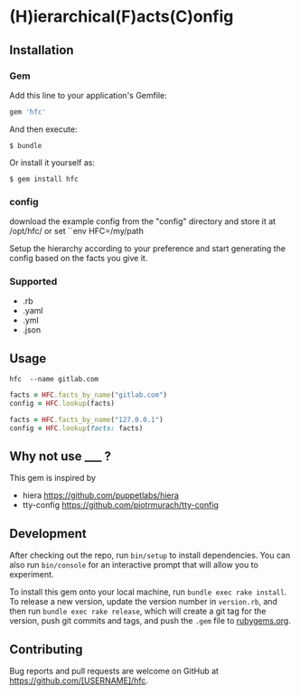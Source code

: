 # (H)ierarchical(F)acts(C)onfig

## Installation


### Gem
Add this line to your application's Gemfile:

```ruby
gem 'hfc'
```

And then execute:

    $ bundle

Or install it yourself as:

    $ gem install hfc


### config

download the example config from the "config" directory and store it at /opt/hfc/ or set ``env HFC=/my/path

Setup the hierarchy according to your preference and start generating the config based on the facts you give it.

### Supported

 - .rb
 - .yaml
 - .yml
 - .json

## Usage

```
hfc  --name gitlab.com
```

```ruby
facts = HFC.facts_by_name("gitlab.com")
config = HFC.lookup(facts)
```

```ruby
facts = HFC.facts_by_name("127.0.0.1")
config = HFC.lookup(facts: facts)
```

## Why not use ___ ?

This gem is inspired by
 - hiera https://github.com/puppetlabs/hiera
 - tty-config https://github.com/piotrmurach/tty-config

## Development

After checking out the repo, run `bin/setup` to install dependencies. You can also run `bin/console` for an interactive prompt that will allow you to experiment.

To install this gem onto your local machine, run `bundle exec rake install`. To release a new version, update the version number in `version.rb`, and then run `bundle exec rake release`, which will create a git tag for the version, push git commits and tags, and push the `.gem` file to [rubygems.org](https://rubygems.org).

## Contributing

Bug reports and pull requests are welcome on GitHub at https://github.com/[USERNAME]/hfc.
